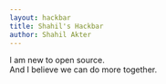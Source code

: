 ```yaml
---
layout: hackbar
title: Shahil's Hackbar
author: Shahil Akter
---
```


I am new to open source.<br>
And I believe we can do more together.
